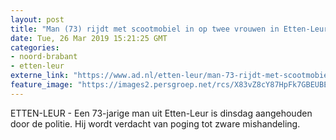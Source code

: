 ```yaml
---
layout: post
title: "Man (73) rijdt met scootmobiel in op twee vrouwen in Etten-Leur, één gewonde"
date: Tue, 26 Mar 2019 15:21:25 GMT
categories: 
- noord-brabant 
- etten-leur 
externe_link: "https://www.ad.nl/etten-leur/man-73-rijdt-met-scootmobiel-in-op-twee-vrouwen-in-etten-leur-een-gewonde~ad352813/"
feature_image: "https://images2.persgroep.net/rcs/X83vZ8cY87HpFk7GBEUBEclBLDU/diocontent/102697687/_fitwidth/400/?appId=21791a8992982cd8da851550a453bd7f&quality=0.7"
---
```


ETTEN-LEUR - Een 73-jarige man uit Etten-Leur is dinsdag aangehouden door de politie. Hij wordt verdacht van poging tot zware mishandeling.
